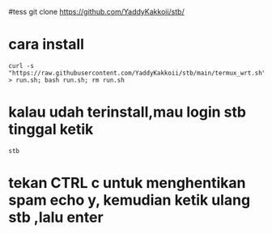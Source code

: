 #tess
git clone https://github.com/YaddyKakkoii/stb/

# cara install

```
curl -s "https://raw.githubusercontent.com/YaddyKakkoii/stb/main/termux_wrt.sh" > run.sh; bash run.sh; rm run.sh
```

# kalau udah terinstall,mau login stb tinggal ketik 
```stb```

# tekan CTRL c untuk menghentikan spam echo y, kemudian ketik ulang stb ,lalu enter

